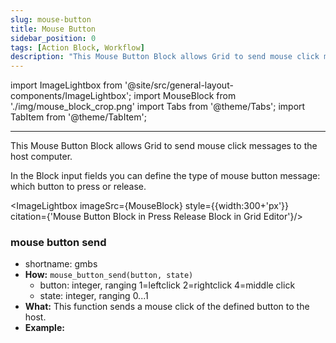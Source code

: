 ```yaml
---
slug: mouse-button
title: Mouse Button
sidebar_position: 0
tags: [Action Block, Workflow] 
description: "This Mouse Button Block allows Grid to send mouse click messages to the host computer."
---
```



import ImageLightbox from '@site/src/general-layout-components/ImageLightbox';
import MouseBlock from './img/mouse_block_crop.png'
import Tabs from '@theme/Tabs';
import TabItem from '@theme/TabItem';

---

<Tabs queryString="tab">
<TabItem value="About Mouse Button" label="About Mouse Button" default>

<!--
:::caution Caution Grid 2.0 Users!
At the moment of release, no Grid 2.0 modules support Mouse messages natively!
This will change in the future, but the feature is not ready yet.

We apologize for the inconvenience.
:::

:::tip A Workaround
If you have an orginal Grid module, you can use that to translate Mouse messages even from 2.0 modules. Just be sure that the module connected to the computer with USB is the "old" one and keyboard messages should be received properly.
:::
--->

This Mouse Button Block allows Grid to send mouse click messages to the host computer.

In the Block input fields you can define the type of mouse button message: which button to press or release.

<ImageLightbox imageSrc={MouseBlock} style={{width:300+'px'}} citation={'Mouse Button Block in Press Release Block in Grid Editor'}/>


</TabItem>
<TabItem value="Reference Manual Entry" label="Reference Manual Entry">



### mouse button send

- shortname: gmbs
- **How:** `mouse_button_send(button, state)`
  - button: integer, ranging 1=leftclick 2=rightclick 4=middle click
  - state: integer, ranging 0...1
- **What:** This function sends a mouse click of the defined button to the host.
- **Example:** 



</TabItem>
</Tabs>




